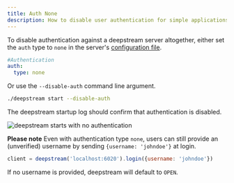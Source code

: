 ```yaml
---
title: Auth None
description: How to disable user authentication for simple applications and development
---
```


To disable authentication against a deepstream server altogether, either set the `auth` type to `none` in the server's [configuration file](../../../docs/server/configuration/).

```yaml
#Authentication
auth:
  type: none
```

Or use the `--disable-auth` command line argument.

```bash
./deepstream start --disable-auth
```

The deepstream startup log should confirm that authentication is disabled.

![deepstream starts with no authentication](ds-start-auth-none.png)

**Please note** Even with authentication type `none`, users can still provide an (unverified) username by sending `{username: 'johndoe'}` at login.

```javascript
client = deepstream('localhost:6020').login({username: 'johndoe'})
```

If no username is provided, deepstream will default to `OPEN`.
